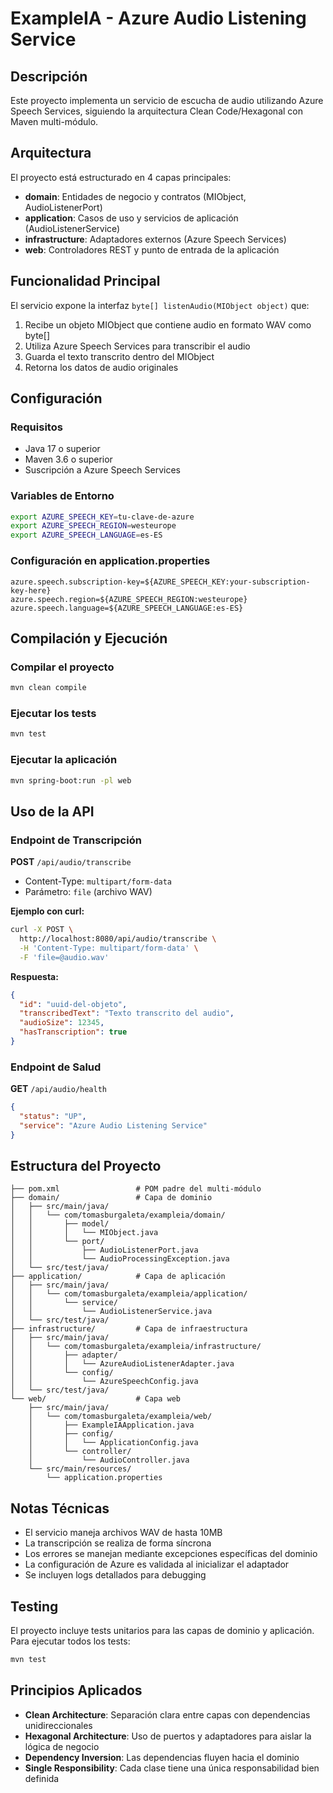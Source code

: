 
# ExampleIA - Azure Audio Listening Service

## Descripción

Este proyecto implementa un servicio de escucha de audio utilizando Azure Speech Services, siguiendo la arquitectura Clean Code/Hexagonal con Maven multi-módulo.

## Arquitectura

El proyecto está estructurado en 4 capas principales:

- **domain**: Entidades de negocio y contratos (MIObject, AudioListenerPort)
- **application**: Casos de uso y servicios de aplicación (AudioListenerService)
- **infrastructure**: Adaptadores externos (Azure Speech Services)
- **web**: Controladores REST y punto de entrada de la aplicación

## Funcionalidad Principal

El servicio expone la interfaz `byte[] listenAudio(MIObject object)` que:

1. Recibe un objeto MIObject que contiene audio en formato WAV como byte[]
2. Utiliza Azure Speech Services para transcribir el audio
3. Guarda el texto transcrito dentro del MIObject
4. Retorna los datos de audio originales

## Configuración

### Requisitos

- Java 17 o superior
- Maven 3.6 o superior
- Suscripción a Azure Speech Services

### Variables de Entorno

```bash
export AZURE_SPEECH_KEY=tu-clave-de-azure
export AZURE_SPEECH_REGION=westeurope
export AZURE_SPEECH_LANGUAGE=es-ES
```

### Configuración en application.properties

```properties
azure.speech.subscription-key=${AZURE_SPEECH_KEY:your-subscription-key-here}
azure.speech.region=${AZURE_SPEECH_REGION:westeurope}
azure.speech.language=${AZURE_SPEECH_LANGUAGE:es-ES}
```

## Compilación y Ejecución

### Compilar el proyecto

```bash
mvn clean compile
```

### Ejecutar los tests

```bash
mvn test
```

### Ejecutar la aplicación

```bash
mvn spring-boot:run -pl web
```

## Uso de la API

### Endpoint de Transcripción

**POST** `/api/audio/transcribe`

- Content-Type: `multipart/form-data`
- Parámetro: `file` (archivo WAV)

**Ejemplo con curl:**

```bash
curl -X POST \
  http://localhost:8080/api/audio/transcribe \
  -H 'Content-Type: multipart/form-data' \
  -F 'file=@audio.wav'
```

**Respuesta:**

```json
{
  "id": "uuid-del-objeto",
  "transcribedText": "Texto transcrito del audio",
  "audioSize": 12345,
  "hasTranscription": true
}
```

### Endpoint de Salud

**GET** `/api/audio/health`

```json
{
  "status": "UP",
  "service": "Azure Audio Listening Service"
}
```

## Estructura del Proyecto

```
├── pom.xml                 # POM padre del multi-módulo
├── domain/                 # Capa de dominio
│   ├── src/main/java/
│   │   └── com/tomasburgaleta/exampleia/domain/
│   │       ├── model/
│   │       │   └── MIObject.java
│   │       └── port/
│   │           ├── AudioListenerPort.java
│   │           └── AudioProcessingException.java
│   └── src/test/java/
├── application/            # Capa de aplicación
│   ├── src/main/java/
│   │   └── com/tomasburgaleta/exampleia/application/
│   │       └── service/
│   │           └── AudioListenerService.java
│   └── src/test/java/
├── infrastructure/         # Capa de infraestructura
│   ├── src/main/java/
│   │   └── com/tomasburgaleta/exampleia/infrastructure/
│   │       ├── adapter/
│   │       │   └── AzureAudioListenerAdapter.java
│   │       └── config/
│   │           └── AzureSpeechConfig.java
│   └── src/test/java/
└── web/                    # Capa web
    ├── src/main/java/
    │   └── com/tomasburgaleta/exampleia/web/
    │       ├── ExampleIAApplication.java
    │       ├── config/
    │       │   └── ApplicationConfig.java
    │       └── controller/
    │           └── AudioController.java
    └── src/main/resources/
        └── application.properties
```

## Notas Técnicas

- El servicio maneja archivos WAV de hasta 10MB
- La transcripción se realiza de forma síncrona
- Los errores se manejan mediante excepciones específicas del dominio
- La configuración de Azure es validada al inicializar el adaptador
- Se incluyen logs detallados para debugging

## Testing

El proyecto incluye tests unitarios para las capas de dominio y aplicación. Para ejecutar todos los tests:

```bash
mvn test
```

## Principios Aplicados

- **Clean Architecture**: Separación clara entre capas con dependencias unidireccionales
- **Hexagonal Architecture**: Uso de puertos y adaptadores para aislar la lógica de negocio
- **Dependency Inversion**: Las dependencias fluyen hacia el dominio
- **Single Responsibility**: Cada clase tiene una única responsabilidad bien definida
